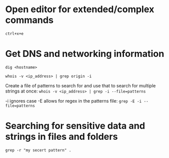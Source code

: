 # Open editor for extended/complex commands
`ctrl+x+e`

# Get DNS and networking information
`dig <hostname>`

`whois -v <ip_address> | grep origin -i`

Create a file of patterns to search for and use that to search for multiple strings at once:
`whois -v <ip_address> | grep -i --file=patterns`

-i ignores case
-E allows for regex in the patterns file:
`grep -E -i --file=patterns`

# Searching for sensitive data and strings in files and folders
`grep -r "my secert pattern" .`
